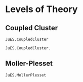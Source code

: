 # Levels of Theory

## Coupled Cluster
```@docs
JuES.CoupledCluster
```
```@docs
JuES.CoupledCluster.
```

## Moller-Plesset
```@docs
JuES.MollerPlesset
```
